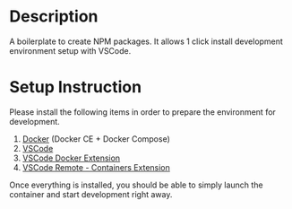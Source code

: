 # Description

A boilerplate to create NPM packages. It allows 1 click install development environment setup with VSCode.

# Setup Instruction

Please install the following items in order to prepare the environment for development.

1. [Docker](https://docs.docker.com/get-docker/) (Docker CE + Docker Compose)
2. [VSCode](https://code.visualstudio.com/)
3. [VSCode Docker Extension](https://marketplace.visualstudio.com/items?itemName=ms-azuretools.vscode-docker)
4. [VSCode Remote - Containers Extension](https://marketplace.visualstudio.com/items?itemName=ms-vscode-remote.remote-containers)

Once everything is installed, you should be able to simply launch the container and start development right away.